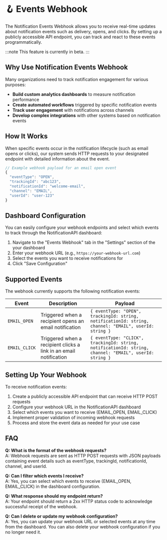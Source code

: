 # 🪝 Events Webhook

The Notification Events Webhook allows you to receive real-time updates about notification events such as delivery, opens, and clicks. By setting up a publicly accessible API endpoint, you can track and react to these events programmatically.

:::note
This feature is currently in beta.
:::

## Why Use Notification Events Webhook

Many organizations need to track notification engagement for various purposes:

- **Build custom analytics dashboards** to measure notification performance
- **Create automated workflows** triggered by specific notification events
- **Track user engagement** with notifications across channels
- **Develop complex integrations** with other systems based on notification events

## How It Works

When specific events occur in the notification lifecycle (such as email opens or clicks), our system sends HTTP requests to your designated endpoint with detailed information about the event.

```js
// Example webhook payload for an email open event
{
  "eventType": "OPEN",
  "trackingId": "abc123",
  "notificationId": "welcome-email",
  "channel": "EMAIL",
  "userId": "user-123"
}
```

## Dashboard Configuration

You can easily configure your webhook endpoints and select which events to track through the NotificationAPI dashboard:

1. Navigate to the "Events Webhook" tab in the "Settings" section of the your dashboard
2. Enter your webhook URL (e.g., `https://your-webhook-url.com`)
3. Select the events you want to receive notifications for
4. Click "Save Configuration"

<!-- Image will be added later -->

## Supported Events

The webhook currently supports the following notification events:

| Event         | Description                                                       | Payload                                                                                                |
| ------------- | ----------------------------------------------------------------- | ------------------------------------------------------------------------------------------------------ |
| `EMAIL_OPEN`  | Triggered when a recipient opens an email notification            | `{ eventType: "OPEN", trackingId: string, notificationId: string, channel: "EMAIL", userId: string }`  |
| `EMAIL_CLICK` | Triggered when a recipient clicks a link in an email notification | `{ eventType: "CLICK", trackingId: string, notificationId: string, channel: "EMAIL", userId: string }` |

## Setting Up Your Webhook

To receive notification events:

1. Create a publicly accessible API endpoint that can receive HTTP POST requests
2. Configure your webhook URL in the NotificationAPI dashboard
3. Select which events you want to receive (EMAIL_OPEN, EMAIL_CLICK)
4. Implement proper validation of incoming webhook requests
5. Process and store the event data as needed for your use case

<!--
## Security Considerations

To ensure that webhook requests are legitimate:

- Verify webhook signatures (documentation coming soon)
- Use HTTPS for your endpoint
- Implement appropriate authentication and authorization
- Consider rate limiting and request validation
-->

## FAQ

**Q: What is the format of the webhook requests?**  
A: Webhook requests are sent as HTTP POST requests with JSON payloads containing event details such as eventType, trackingId, notificationId, channel, and userId.

**Q: Can I filter which events I receive?**  
A: Yes, you can select which events to receive (EMAIL_OPEN, EMAIL_CLICK) in the dashboard configuration.

**Q: What response should my endpoint return?**  
A: Your endpoint should return a 2xx HTTP status code to acknowledge successful receipt of the webhook.

**Q: Can I delete or update my webhook configuration?**  
A: Yes, you can update your webhook URL or selected events at any time from the dashboard. You can also delete your webhook configuration if you no longer need it.
